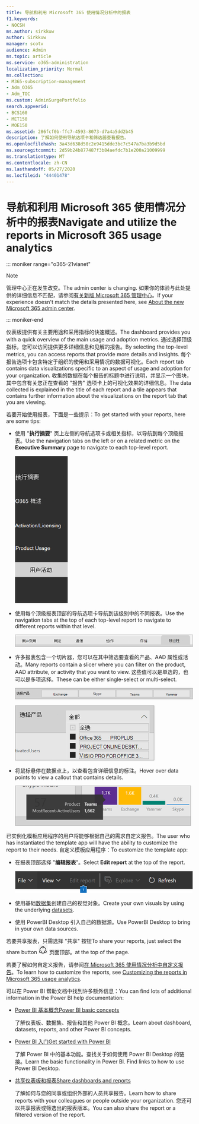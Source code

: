 ```yaml
---
title: 导航和利用 Microsoft 365 使用情况分析中的报表
f1.keywords:
- NOCSH
ms.author: sirkkuw
author: Sirkkuw
manager: scotv
audience: Admin
ms.topic: article
ms.service: o365-administration
localization_priority: Normal
ms.collection:
- M365-subscription-management
- Adm_O365
- Adm_TOC
ms.custom: AdminSurgePortfolio
search.appverid:
- BCS160
- MET150
- MOE150
ms.assetid: 286fcf0b-ffc7-4593-8073-d7a4a5dd2b45
description: 了解如何使用导航选项卡和筛选器查看报告。
ms.openlocfilehash: 3a43d638d50c2e9415dde3bc7c547a7ba3b9d5bd
ms.sourcegitcommit: 2d59b24b877487f3b84aefdc7b1e200a21009999
ms.translationtype: MT
ms.contentlocale: zh-CN
ms.lasthandoff: 05/27/2020
ms.locfileid: "44401478"
---
```

# <a name="navigate-and-utilize-the-reports-in-microsoft-365-usage-analytics"></a><span data-ttu-id="f09d5-103">导航和利用 Microsoft 365 使用情况分析中的报表</span><span class="sxs-lookup"><span data-stu-id="f09d5-103">Navigate and utilize the reports in Microsoft 365 usage analytics</span></span>

::: moniker range="o365-21vianet"

> [!NOTE]
> <span data-ttu-id="f09d5-104">管理中心正在发生改变。</span><span class="sxs-lookup"><span data-stu-id="f09d5-104">The admin center is changing.</span></span> <span data-ttu-id="f09d5-105">如果你的体验与此处提供的详细信息不匹配，请参阅[有关新版 Microsoft 365 管理中心](https://docs.microsoft.com/microsoft-365/admin/microsoft-365-admin-center-preview?view=o365-21vianet)。</span><span class="sxs-lookup"><span data-stu-id="f09d5-105">If your experience doesn't match the details presented here, see [About the new Microsoft 365 admin center](https://docs.microsoft.com/microsoft-365/admin/microsoft-365-admin-center-preview?view=o365-21vianet).</span></span>

::: moniker-end

<span data-ttu-id="f09d5-106">仪表板提供有关主要用途和采用指标的快速概述。</span><span class="sxs-lookup"><span data-stu-id="f09d5-106">The dashboard provides you with a quick overview of the main usage and adoption metrics.</span></span> <span data-ttu-id="f09d5-107">通过选择顶级指标，您可以访问提供更多详细信息和见解的报告。</span><span class="sxs-lookup"><span data-stu-id="f09d5-107">By selecting the top-level metrics, you can access reports that provide more details and insights.</span></span> <span data-ttu-id="f09d5-108">每个报告选项卡包含特定于组织的使用和采用情况的数据可视化。</span><span class="sxs-lookup"><span data-stu-id="f09d5-108">Each report tab contains data visualizations specific to an aspect of usage and adoption for your organization.</span></span> <span data-ttu-id="f09d5-109">收集的数据在每个报告的标题中进行说明，并显示一个图块，其中包含有关您正在查看的 "报告" 选项卡上的可视化效果的详细信息。</span><span class="sxs-lookup"><span data-stu-id="f09d5-109">The data collected is explained in the title of each report and a tile appears that contains further information about the visualizations on the report tab that you are viewing.</span></span>

<span data-ttu-id="f09d5-110">若要开始使用报表，下面是一些提示：</span><span class="sxs-lookup"><span data-stu-id="f09d5-110">To get started with your reports, here are some tips:</span></span>

- <span data-ttu-id="f09d5-111">使用 "**执行摘要**" 页上左侧的导航选项卡或相关指标，以导航到每个顶级报表。</span><span class="sxs-lookup"><span data-stu-id="f09d5-111">Use the navigation tabs on the left or on a related metric on the **Executive Summary** page to navigate to each top-level report.</span></span>

    ![在左侧显示导航选项卡](../../media/navigate-usage-analytics1.png)

- <span data-ttu-id="f09d5-113">使用每个顶级报表顶部的导航选项卡导航到该级别中的不同报表。</span><span class="sxs-lookup"><span data-stu-id="f09d5-113">Use the navigation tabs at the top of each top-level report to navigate to different reports within that level.</span></span>

    ![显示每个报表顶部的导航选项卡](../../media/navigate-usage-analytics2.png)

- <span data-ttu-id="f09d5-115">许多报表包含一个切片器，您可以在其中筛选要查看的产品、AAD 属性或活动。</span><span class="sxs-lookup"><span data-stu-id="f09d5-115">Many reports contain a slicer where you can filter on the product, AAD attribute, or activity that you want to view.</span></span> <span data-ttu-id="f09d5-116">这些值可以是单选的，也可以是多项选择。</span><span class="sxs-lookup"><span data-stu-id="f09d5-116">These can be either single-select or multi-select.</span></span>

    ![显示切片器](../../media/navigate-usage-analytics3.png)

    ![显示切片器](../../media/navigate-usage-analytics4.png)


- <span data-ttu-id="f09d5-119">将鼠标悬停在数据点上，以查看包含详细信息的标注。</span><span class="sxs-lookup"><span data-stu-id="f09d5-119">Hover over data points to view a callout that contains details.</span></span>

    ![显示悬停示例](../../media/navigate-usage-analytics6.png)

<span data-ttu-id="f09d5-121">已实例化模板应用程序的用户将能够根据自己的需求自定义报告。</span><span class="sxs-lookup"><span data-stu-id="f09d5-121">The user who has instantiated the template app will have the ability to customize the report to their needs.</span></span> <span data-ttu-id="f09d5-122">自定义模板应用程序：</span><span class="sxs-lookup"><span data-stu-id="f09d5-122">To customize the template app:</span></span>

- <span data-ttu-id="f09d5-123">在报表顶部选择 "**编辑报表**"。</span><span class="sxs-lookup"><span data-stu-id="f09d5-123">Select **Edit report** at the top of the report.</span></span>

    ![显示编辑报告](../../media/navigate-usage-analytics7.png)


- <span data-ttu-id="f09d5-125">使用基础[数据集](usage-analytics-data-model.md)创建自己的视觉对象。</span><span class="sxs-lookup"><span data-stu-id="f09d5-125">Create your own visuals by using the underlying [datasets](usage-analytics-data-model.md).</span></span>

- <span data-ttu-id="f09d5-126">使用 PowerBI Desktop 引入自己的数据源。</span><span class="sxs-lookup"><span data-stu-id="f09d5-126">Use PowerBI Desktop to bring in your own data sources.</span></span>

<span data-ttu-id="f09d5-127">若要共享报表，只需选择 "共享" 按钮</span><span class="sxs-lookup"><span data-stu-id="f09d5-127">To share your reports, just select the share button</span></span> ![Power BI Share icon](../../media/dbb0569d-2013-4f9d-ab9d-d01b09631b92.png) <span data-ttu-id="f09d5-129">页面顶部。</span><span class="sxs-lookup"><span data-stu-id="f09d5-129">at the top of the page.</span></span>

<span data-ttu-id="f09d5-130">若要了解如何自定义报告，请参阅[在 Microsoft 365 使用情况分析中自定义报告](customize-reports.md)。</span><span class="sxs-lookup"><span data-stu-id="f09d5-130">To learn how to customize the reports, see [Customizing the reports in Microsoft 365 usage analytics](customize-reports.md).</span></span>

<span data-ttu-id="f09d5-131">可以在 Power BI 帮助文档中找到许多额外信息：</span><span class="sxs-lookup"><span data-stu-id="f09d5-131">You can find lots of additional information in the Power BI help documentation:</span></span>

- [<span data-ttu-id="f09d5-132">Power BI 基本概念</span><span class="sxs-lookup"><span data-stu-id="f09d5-132">Power BI basic concepts</span></span>](https://docs.microsoft.com/power-bi/service-basic-concepts)

    <span data-ttu-id="f09d5-133">了解仪表板、数据集、报告和其他 Power BI 概念。</span><span class="sxs-lookup"><span data-stu-id="f09d5-133">Learn about dashboard, datasets, reports, and other Power BI concepts.</span></span>

- [<span data-ttu-id="f09d5-134">Power BI 入门</span><span class="sxs-lookup"><span data-stu-id="f09d5-134">Get started with Power BI</span></span>](https://docs.microsoft.com/power-bi/service-get-started?wt.mc_id=O365_Reports_PBI_contentpack)

    <span data-ttu-id="f09d5-p105">了解 Power BI 中的基本功能。查找关于如何使用 Power BI Desktop 的链接。</span><span class="sxs-lookup"><span data-stu-id="f09d5-p105">Learn the basic functionality in Power BI. Find links to how to use Power BI Desktop.</span></span>

- [<span data-ttu-id="f09d5-137">共享仪表板和报表</span><span class="sxs-lookup"><span data-stu-id="f09d5-137">Share dashboards and reports</span></span>](https://docs.microsoft.com/power-bi/service-share-dashboards)

    <span data-ttu-id="f09d5-138">了解如何与您的同事或组织外部的人员共享报告。</span><span class="sxs-lookup"><span data-stu-id="f09d5-138">Learn how to share reports with your colleagues or people outside your organization.</span></span> <span data-ttu-id="f09d5-139">您还可以共享报表或筛选出的报表版本。</span><span class="sxs-lookup"><span data-stu-id="f09d5-139">You can also share the report or a filtered version of the report.</span></span>
